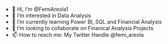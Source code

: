 - 👋 Hi, I’m @FemiAreola1
- 👀 I’m interested in Data Analysis
- 🌱 I’m currently learning Power BI, SQL and Financial Analysis
- 💞️ I’m looking to collaborate on Finanical Analysis Projects
- 📫 How to reach me: My Twitter Handle @femi_areola

<!---
FemiAreola1/FemiAreola1 is a ✨ special ✨ repository because its `README.md` (this file) appears on your GitHub profile.
You can click the Preview link to take a look at your changes.
--->
